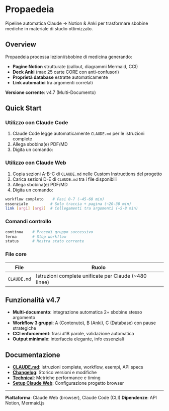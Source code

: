 # Propaedeia

Pipeline automatica Claude → Notion & Anki per trasformare sbobine mediche in materiale di studio ottimizzato.

## Overview

Propaedeia processa lezioni/sbobine di medicina generando:
- **Pagine Notion** strutturate (callout, diagrammi Mermaid, CCI)
- **Deck Anki** (max 25 carte CORE con anti-confusori)
- **Proprietà database** estratte automaticamente
- **Link automatici** tra argomenti correlati

**Versione corrente**: v4.7 (Multi-Documento)

## Quick Start

### Utilizzo con Claude Code

1. Claude Code legge automaticamente `CLAUDE.md` per le istruzioni complete
2. Allega sbobina(e) PDF/MD
3. Digita un comando:

### Utilizzo con Claude Web

1. Copia sezioni A-B-C di `CLAUDE.md` nelle Custom Instructions del progetto
2. Carica sezioni D-E di `CLAUDE.md` tra i file disponibili
3. Allega sbobina(e) PDF/MD
4. Digita un comando:

```bash
workflow completo    # Fasi 0-7 (~45-60 min)
essenziale          # Solo traccia + pagina (~20-30 min)
link [arg1] [arg2]  # Collegamenti tra argomenti (~5-8 min)
```

### Comandi controllo

```bash
continua    # Procedi gruppo successivo
ferma       # Stop workflow
status      # Mostra stato corrente
```

### File core

| File | Ruolo |
|------|-------|
| `CLAUDE.md` | Istruzioni complete unificate per Claude (~480 linee) |

## Funzionalità v4.7

- **Multi-documento**: integrazione automatica 2+ sbobine stesso argomento
- **Workflow 3 gruppi**: A (Contenuto), B (Anki), C (Database) con pause strategiche
- **CCI enforcement**: frasi ≤18 parole, validazione automatica
- **Output minimale**: interfaccia elegante, info essenziali

## Documentazione

- **[CLAUDE.md](CLAUDE.md)**: Istruzioni complete, workflow, esempi, API specs
- **[Changelog](docs/changelog.md)**: Storico versioni e modifiche
- **[Technical](docs/technical.md)**: Metriche performance e timing
- **[Setup Claude Web](docs/claude_web_project.md)**: Configurazione progetto browser

---

**Piattaforma**: Claude Web (browser), Claude Code (CLI)
**Dipendenze**: API Notion, Mermaid.js
